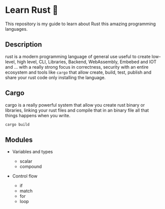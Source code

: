 # Learn Rust 🦀

This repository is my guide to learn about Rust this amazing programming languages.

## Description

rust is a modern programming language of general use useful to create low-level, high level, CLI, Libraries, Backend, WebAssembly, Embebed and IOT and ... with a really strong focus in correctness, security with an entire ecosystem and tools like `cargo` that allow create, build, test, publish and share your rust code only installing the language.


## Cargo

cargo is a really powerful system that allow you create rust binary or libraries, linking your rust files and compile that in an binary file all that things happens when you write.

```bash 
cargo build
```


## Modules

- Variables and types
    - scalar 
    - compound

- Control flow
    - if
    - match
    - for
    - loop
